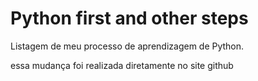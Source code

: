 # Python first and other steps
 Listagem de meu processo de aprendizagem de Python.



essa mudança foi realizada diretamente no site github
